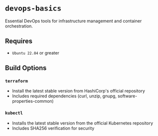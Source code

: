 # `devops-basics`
Essential DevOps tools for infrastructure management and container orchestration.

## Requires
* `Ubuntu 22.04` or greater

## Build Options
### `terraform`
* Install the latest stable version from HashiCorp's official repository
* Includes required dependencies (curl, unzip, gnupg, software-properties-common)

### `kubectl`
* Installs the latest stable version from the official Kubernetes repository
* Includes SHA256 verification for security
